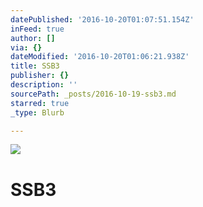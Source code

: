 ```yaml
---
datePublished: '2016-10-20T01:07:51.154Z'
inFeed: true
author: []
via: {}
dateModified: '2016-10-20T01:06:21.938Z'
title: SSB3
publisher: {}
description: ''
sourcePath: _posts/2016-10-19-ssb3.md
starred: true
_type: Blurb

---
```

![](https://the-grid-user-content.s3-us-west-2.amazonaws.com/f0fe4d40-7195-458e-ae71-c972d4ea1157.jpg)

# SSB3